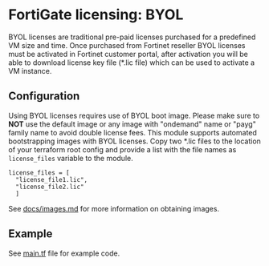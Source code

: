 # FortiGate licensing: BYOL

BYOL licenses are traditional pre-paid licenses purchased for a predefined VM size and time. Once purchased from Fortinet reseller BYOL licenses must be activated in Fortinet customer portal, after activation you will be able to download license key file (*.lic file) which can be used to activate a VM instance.

## Configuration

Using BYOL licenses requires use of BYOL boot image. Please make sure to **NOT** use the default image or any image with "ondemand" name or "payg" family name to avoid double license fees. This module supports automated bootstrapping images with BYOL licenses. Copy two *.lic files to the location of your terraform root config and provide a list with the file names as `license_files` variable to the module.

```
license_files = [
  "license_file1.lic",
  "license_file2.lic"
  ]
```

See [docs/images.md](../../docs/images.md) for more information on obtaining images.

## Example

See [main.tf](main.tf) file for example code.
